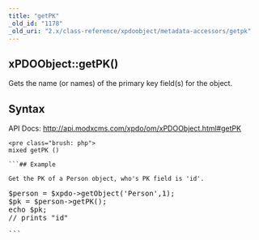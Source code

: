 ```yaml
---
title: "getPK"
_old_id: "1178"
_old_uri: "2.x/class-reference/xpdoobject/metadata-accessors/getpk"
---
```


## xPDOObject::getPK()

Gets the name (or names) of the primary key field(s) for the object.

## Syntax

API Docs: <http://api.modxcms.com/xpdo/om/xPDOObject.html#getPK>

```
<pre class="brush: php">
mixed getPK ()

```## Example

Get the PK of a Person object, who's PK field is 'id'.

```
<pre class="brush: php">
$person = $xpdo->getObject('Person',1);
$pk = $person->getPK();
echo $pk;
// prints "id"

```